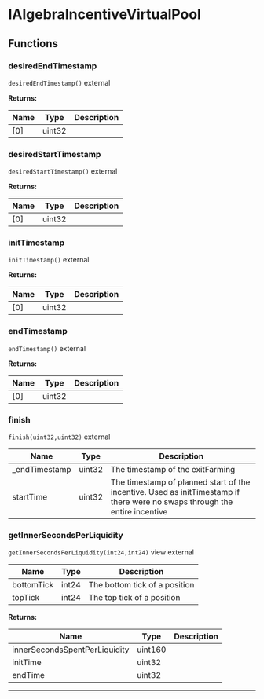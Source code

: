 

# IAlgebraIncentiveVirtualPool







## Functions
### desiredEndTimestamp


`desiredEndTimestamp()`  external






**Returns:**

| Name | Type | Description |
| ---- | ---- | ----------- |
| [0] | uint32 |  |

### desiredStartTimestamp


`desiredStartTimestamp()`  external






**Returns:**

| Name | Type | Description |
| ---- | ---- | ----------- |
| [0] | uint32 |  |

### initTimestamp


`initTimestamp()`  external






**Returns:**

| Name | Type | Description |
| ---- | ---- | ----------- |
| [0] | uint32 |  |

### endTimestamp


`endTimestamp()`  external






**Returns:**

| Name | Type | Description |
| ---- | ---- | ----------- |
| [0] | uint32 |  |

### finish


`finish(uint32,uint32)`  external





| Name | Type | Description |
| ---- | ---- | ----------- |
| _endTimestamp | uint32 | The timestamp of the exitFarming |
| startTime | uint32 | The timestamp of planned start of the incentive. Used as initTimestamp if there were no swaps through the entire incentive |


### getInnerSecondsPerLiquidity


`getInnerSecondsPerLiquidity(int24,int24)` view external





| Name | Type | Description |
| ---- | ---- | ----------- |
| bottomTick | int24 | The bottom tick of a position |
| topTick | int24 | The top tick of a position |

**Returns:**

| Name | Type | Description |
| ---- | ---- | ----------- |
| innerSecondsSpentPerLiquidity | uint160 |  |
| initTime | uint32 |  |
| endTime | uint32 |  |



---


